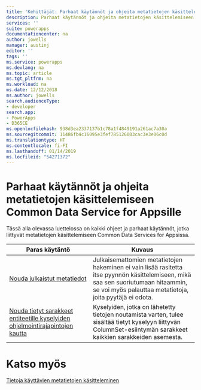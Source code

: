 ```yaml
---
title: 'Kehittäjät: Parhaat käytännöt ja ohjeita metatietojen käsittelemiseen Common Data Service for Appsille | Microsoft Docs'
description: Parhaat käytännöt ja ohjeita metatietojen käsittelemiseen Common Data Service for Appsin kehittäjille.
services: ''
suite: powerapps
documentationcenter: na
author: jowells
manager: austinj
editor: ''
tags: ''
ms.service: powerapps
ms.devlang: na
ms.topic: article
ms.tgt_pltfrm: na
ms.workload: na
ms.date: 12/12/2018
ms.author: jowells
search.audienceType:
- developer
search.app:
- PowerApps
- D365CE
ms.openlocfilehash: 938d3ea2337137b1c78a1f4849191a261ac7a30a
ms.sourcegitcommit: 11486fb4c16095e3fef785126003cac3e3e06c0d
ms.translationtype: HT
ms.contentlocale: fi-FI
ms.lasthandoff: 01/14/2019
ms.locfileid: "54271372"
---
```

# <a name="best-practices-and-guidance-while-working-with-metadata-for-the-common-data-service-for-apps"></a>Parhaat käytännöt ja ohjeita metatietojen käsittelemiseen Common Data Service for Appsille

Tässä alla olevassa luettelossa on kaikki ohjeet ja parhaat käytännöt, jotka liittyvät metatietojen käsittelemiseen Common Data Services for Appsissa.


|Paras käytäntö  |Kuvaus  |
|---------|---------|
|[Nouda julkaistut metatiedot](retrieve-published-metadata.md)     |Julkaisemattomien metatietojen hakeminen ei vain lisää rasitetta itse pyynnön käsittelemiseen, mikä saa sen suoriutumaan hitaammin, se voi myös palauttaa metatietoja, joita pyytäjä ei odota.         |
|[Nouda tietyt sarakkeet entiteetille kyselyiden ohjelmointirajapintojen kautta](retrieve-specific-columns-entity-via-query-apis.md)     |Kyselyiden, jotka on lähetetty tietojen noutamista varten, tulee sisältää tietyt kyselyyn liittyvän ColumnSet-esiintymän sarakkeet kaikkien sarakkeiden asemesta.         |

# <a name="see-also"></a>Katso myös
[Tietoja käyttävien metatietojen käsitteleminen](../../metadata-services.md)<br />